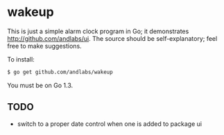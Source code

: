 # wakeup

This is just a simple alarm clock program in Go; it demonstrates http://github.com/andlabs/ui. The source should be self-explanatory; feel free to make suggestions.

To install:

```sh
$ go get github.com/andlabs/wakeup
```

You must be on Go 1.3.

## TODO
- switch to a proper date control when one is added to package ui
